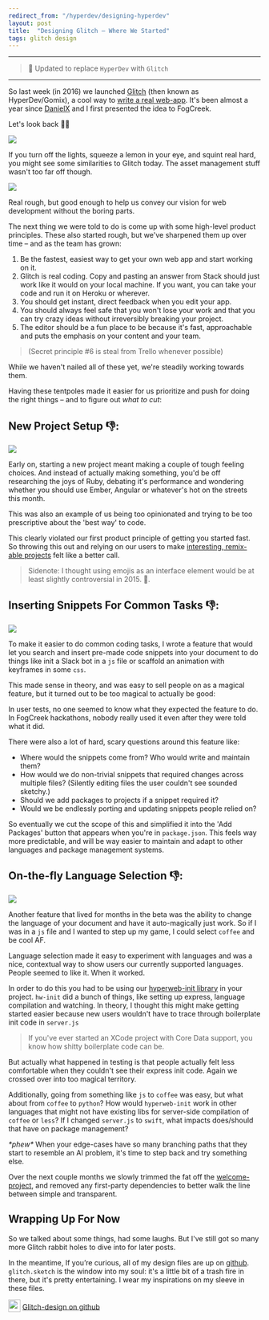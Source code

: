 ```yaml
---
redirect_from: "/hyperdev/designing-hyperdev"
layout: post
title:  "Designing Glitch – Where We Started"
tags: glitch design
---
```


<hr>

> 🎹 Updated to replace `HyperDev` with `Glitch`

<hr>

So last week (in 2016) we launched [Glitch](https://glitch.com) (then known as HyperDev/Gomix), a cool way to [write a real web-app](http://joelonsoftware.com/items/2016/05/30.html). It's been almost a year since [DanielX](https://github.com/STRd6) and I first presented the idea to FogCreek.

Let's look back 👀✨

[<img src="/images/2016/designing-hyperdev/og-editor.png" srcset="/images/2016/designing-hyperdev/og-editor@2x.png" class="large">](/images/2016/designing-hyperdev/og-editor@2x.png)

If you turn off the lights, squeeze a lemon in your eye, and squint real hard, you might see some similarities to Glitch today. The asset management stuff wasn't too far off though.

[<img src="/images/2016/designing-hyperdev/og-assets.png" srcset="/images/2016/designing-hyperdev/og-assets@2x.png" class="large">](/images/2016/designing-hyperdev/og-assets@2x.png)

Real rough, but good enough to help us convey our vision for web development without the boring parts.

The next thing we were told to do is come up with some high-level product principles. These also started rough, but we've sharpened them up over time – and as the team has grown:

1. Be the fastest, easiest way to get your own web app and start working on it.
2. Glitch is real coding. Copy and pasting an answer from Stack should just work like it would on your local machine. If you want, you can take your code and run it on Heroku or wherever.
3. You should get instant, direct feedback when you edit your app.
4. You should always feel safe that you won't lose your work and that you can try crazy ideas without irreversibly breaking your project.
5. The editor should be a fun place to be because it's fast, approachable and puts the emphasis on your content and your team.

> (Secret principle #6 is steal from Trello whenever possible)

While we haven't nailed all of these yet, we're steadily working towards them.

Having these tentpoles made it easier for us prioritize and push for doing the right things – and to figure out _what to cut_:

## New Project Setup 👎:

[<img src="/images/2016/designing-hyperdev/new-project.png" srcset="/images/2016/designing-hyperdev/new-project@2x.png" class="large">](/images/2016/designing-hyperdev/new-project@2x.png)

Early on, starting a new project meant making a couple of tough feeling choices. And instead of actually making something, you'd be off researching the joys of Ruby, debating it's performance and wondering whether you should use Ember, Angular or whatever's hot on the streets this month.

This was also an example of us being too opinionated and trying to be too prescriptive about the 'best way' to code.

This clearly violated our first product principle of getting you started fast. So throwing this out and relying on our users to make [interesting, remix-able projects](https://hyperdev.com/community/) felt like a better call.

> Sidenote: I thought using emojis as an interface element would be at least slightly controversial in 2015. 🌈.

## Inserting Snippets For Common Tasks 👎:

[<img src="/images/2016/designing-hyperdev/insert-snippet.png" class="large">](/images/2016/designing-hyperdev/insert-snippet.png)

To make it easier to do common coding tasks, I wrote a feature that would let you search and insert pre-made code snippets into your document to do things like init a Slack bot in a `js` file or scaffold an animation with keyframes in some `css`.

This made sense in theory, and was easy to sell people on as a magical feature, but it turned out to be too magical to actually be good:

In user tests, no one seemed to know what they expected the feature to do. In FogCreek hackathons, nobody really used it even after they were told what it did.

There were also a lot of hard, scary questions around this feature like:

- Where would the snippets come from? Who would write and maintain them?
- How would we do non-trivial snippets that required changes across multiple files? (Silently editing files the user couldn't see sounded sketchy.)
- Should we add packages to projects if a snippet required it?
- Would we be endlessly porting and updating snippets people relied on?

So eventually we cut the scope of this and simplified it into the 'Add Packages' button that appears when you're in `package.json`. This feels way more predictable, and will be way easier to maintain and adapt to other languages and package management systems.

## On-the-fly Language Selection 👎:

[<img src="/images/2016/designing-hyperdev/langs.png" class="">](/images/2016/designing-hyperdev/langs.png)

Another feature that lived for months in the beta was the ability to change the language of your document and have it auto-magically just work. So if I was in a `js` file and I wanted to step up my game, I could select `coffee` and be cool AF.

Language selection made it easy to experiment with languages and was a nice, contextual way to show users our currently supported languages. People seemed to like it. When it worked.

In order to do this you had to be using our [hyperweb-init library](https://www.npmjs.com/package/hyperweb-init) in your project. `hw-init` did a bunch of things, like setting up express, language compilation and watching. In theory, I thought this might make getting started easier because new users wouldn't have to trace through boilerplate init code in `server.js`

> If you've ever started an XCode project with Core Data support, you know how shitty boilerplate code can be.

But actually what happened in testing is that people actually felt less comfortable when they couldn't see their express init code. Again we crossed over into too magical territory.

Additionally, going from something like `js` to `coffee` was easy, but what about from `coffee` to `python`? How would `hyperweb-init` work in other languages that might not have existing libs for server-side compilation of `coffee` or `less`? If I changed `server.js` to `swift`, what impacts does/should that have on package management?

_\*phew\*_ When your edge-cases have so many branching paths that they start to resemble an AI problem, it's time to step back and try something else.

Over the next couple months we slowly trimmed the fat off the [welcome-project](https://glitch.com/edit/#!/project/welcome-project), and removed any first-party dependencies to better walk the line between simple and transparent.

## Wrapping Up For Now

So we talked about some things, had some laughs. But I've still got so many more Glitch rabbit holes to dive into for later posts.

In the meantime, If you’re curious, all of my design files are up on [github](https://github.com/FogCreek/Glitch-design).  `glitch.sketch` is the window into my soul: it's a little bit of a trash fire in there, but it's pretty entertaining. I wear my inspirations on my sleeve in these files.

<img src="/images/github-logo@2x.png" width="24" height="25" class="no-shadow" style="vertical-align: -30%"> [Glitch-design on github](https://github.com/FogCreek/Glitch-design)
